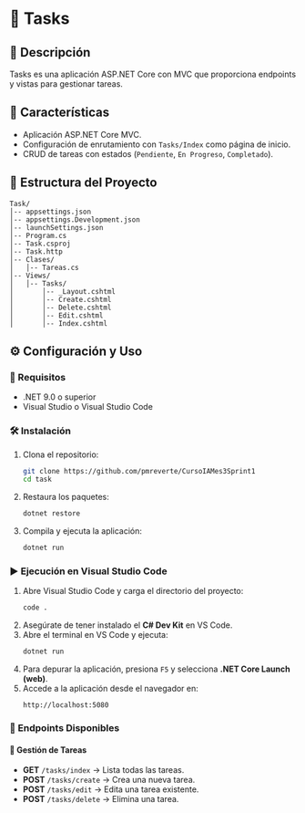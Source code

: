 # 📌 Tasks

## 📖 Descripción

Tasks es una aplicación ASP.NET Core con MVC que proporciona endpoints y vistas para gestionar tareas.

## 🚀 Características

- Aplicación ASP.NET Core MVC.
- Configuración de enrutamiento con `Tasks/Index` como página de inicio.
- CRUD de tareas con estados (`Pendiente`, `En Progreso`, `Completado`).

## 📂 Estructura del Proyecto

```
Task/
│-- appsettings.json
│-- appsettings.Development.json
│-- launchSettings.json
│-- Program.cs
│-- Task.csproj
│-- Task.http
│-- Clases/
│   │-- Tareas.cs
│-- Views/
│   │-- Tasks/
│       │-- _Layout.cshtml
│       │-- Create.cshtml
│       │-- Delete.cshtml
│       │-- Edit.cshtml
│       │-- Index.cshtml
```

## ⚙️ Configuración y Uso

### 📌 Requisitos

- .NET 9.0 o superior
- Visual Studio o Visual Studio Code

### 🛠 Instalación

1. Clona el repositorio:
   ```sh
   git clone https://github.com/pmreverte/CursoIAMes3Sprint1
   cd task
   ```
2. Restaura los paquetes:
   ```sh
   dotnet restore
   ```
3. Compila y ejecuta la aplicación:
   ```sh
   dotnet run
   ```

### ▶️ Ejecución en Visual Studio Code

1. Abre Visual Studio Code y carga el directorio del proyecto:
   ```sh
   code .
   ```
2. Asegúrate de tener instalado el **C# Dev Kit** en VS Code.
3. Abre el terminal en VS Code y ejecuta:
   ```sh
   dotnet run
   ```
4. Para depurar la aplicación, presiona `F5` y selecciona **.NET Core Launch (web)**.
5. Accede a la aplicación desde el navegador en:
   ```
   http://localhost:5080
   ```

### 🔗 Endpoints Disponibles

#### 📝 Gestión de Tareas

- **GET** `/tasks/index` → Lista todas las tareas.
- **POST** `/tasks/create` → Crea una nueva tarea.
- **POST** `/tasks/edit` → Edita una tarea existente.
- **POST** `/tasks/delete` → Elimina una tarea.

